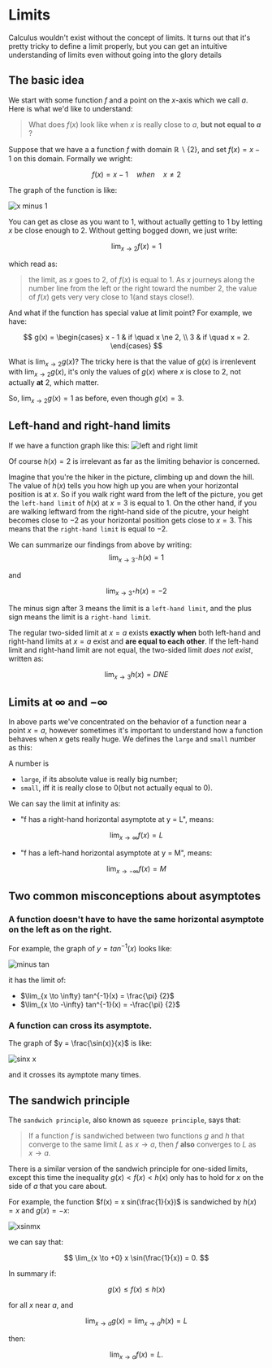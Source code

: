 # Limits
Calculus wouldn't exist without the concept of limits. It turns out that it's pretty tricky to define a limit properly, but you can get an intuitive understanding of limits even without going into the glory details

## The basic idea
We start with some function $f$ and a point on the $x$-axis which we call $a$. Here is what we'd like to understand:
> What does $f(x)$ look like when $x$ is really close to $a$, **but not equal to $a$** ? 

Suppose that we have a a function $f$ with domain $\mathbb{R}\backslash\{2\}$, and set $f(x) = x - 1$ on this domain. Formally we wright:

$$
f(x) = x - 1 \quad when \quad x \ne 2
$$

The graph of the function is like:

![x minus 1](images/limits/xm1.png)

You can get as close as you want to $1$, without actually getting to $1$ by letting $x$ be close enough to $2$. Without getting bogged down, we just write:

$$
\lim_{x \to 2}f(x) = 1
$$

which read as:
> the limit, as $x$ goes to $2$, of $f(x)$ is equal to $1$.
As $x$ journeys along the number line from the left or the right toward the number $2$, the value of $f(x)$ gets very very close to $1$(and stays close!).

And what if the function has special value at limit point? For example, we have:

$$
g(x) = 
\begin{cases}
x - 1 & if \quad x \ne 2, \\
3 & if \quad x = 2.
\end{cases}
$$

What is $\lim_{x \to 2}g(x)$? The tricky here is that the value of $g(x)$ is irrenlevent with $\lim_{x \to 2}g(x)$, it's only the values of $g(x)$ where  $x$ is close to $2$, not actually **at** 2, which matter.

So, $\lim_{x \to 2}g(x) = 1$ as before, even though $g(x) = 3$.

## Left-hand and right-hand limits
If we have a function graph like this:
![left and right limit](images/limits/lrlimit.png)

Of course $h(x) = 2$ is irrelevant as far as the limiting behavior is concerned.  

Imagine that you're the hiker in the picture, climbing up and down the hill. The value of $h(x)$ tells you how high up you are when your horizontal position is at $x$. So if you walk right ward from the left of the picture, you get the `left-hand limit` of $h(x)$ at $x = 3$ is equal to $1$. On the other hand, if you are walking leftward from the right-hand side of the picutre, your height becomes close to $-2$ as your horizontal position gets close to $x =3$. This means that the `right-hand limit` is equal to $-2$.

We can summarize our findings from above by writing:
$$
\lim_{x \to 3^-} h(x) = 1
$$

and

$$
\lim_{x \to 3^+} h(x) = -2
$$

The minus sign after $3$ means the limit is a `left-hand limit`, and the plus sign means the limit is a `right-hand limit`.

The regular two-sided limit at $x = a$ exists **exactly when** both left-hand and right-hand limits at $x = a$ exist and **are equal to each other**.
If the left-hand limit and right-hand limit are not equal, the two-sided limit *does not exist*, written as:

$$
\lim_{x \to 3} h(x) = DNE
$$

## Limits at $\infty$ and $-\infty$
In above parts we've concentrated on the behavior of a function near a point $x = a$, however sometimes it's important to understand how a function behaves when $x$ gets really huge. We defines the `large` and `small` number as this:

A number is

- `large`, if its absolute value is really big number;
- `small`, iff it is really close to $0$(but not actually equal to $0$).

We can say the limit at infinity as:

- "f has a right-hand horizontal asymptote at y = L", means:

$$
\lim_{x \to \infty} f(x) = L
$$

- "f has a left-hand horizontal asymptote at y = M", means:

$$
\lim_{x \to -\infty} f(x) = M
$$

## Two common misconceptions about asymptotes

### A function doesn't have to have the same horizontal asymptote on the left as on the right. 
For example, the graph of $y = tan^{-1}(x)$ looks like:

![minus tan](images/limits/minus_tan.png)

it has the limit of:

- $\lim_{x \to \infty} tan^{-1}(x) = \frac{\pi} {2}$
- $\lim_{x \to -\infty} tan^{-1}(x) = -\frac{\pi} {2}$

### A function can cross its asymptote.

The graph of $y = \frac{\sin(x)}{x}$ is like:

![sinx x](images/limits/sinxx.png)

and it crosses its aymptote many times.

## The sandwich principle

The `sandwich principle`, also known as `squeeze principle`, says that:
> If a function $f$ is sandwiched between two functions $g$ and $h$ that converge to the same limit $L$ as $x \to a$, then $f$ **also** converges to $L$ as $x \to a$.

There is a similar version of the sandwich principle for one-sided limits, except this time the inequality $g(x) < f(x) < h(x)$ only has to hold for $x$ on the side of $a$ that you care about. 

For example, the function $f(x) = x sin(\frac{1}{x})$ is sandwiched by $h(x) = x$ and $g(x) = -x$:

![xsinmx](images/limits/xsinmx.png)

we can say that:

$$
\lim_{x \to +0} x \sin(\frac{1}{x}) = 0.
$$

In summary if:

$$
g(x) \le f(x) \le h(x)
$$

for all $x$ near $a$, and

$$
\lim_{x \to a} g(x) = \lim_{x \to a} h(x) = L
$$

then:

$$
\lim_{x \to a} f(x) = L.
$$

